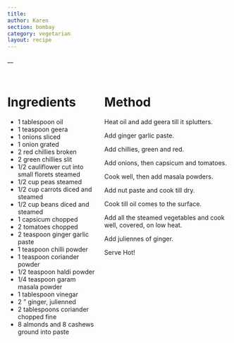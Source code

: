 ```yaml
---
title:
author: Karen
section: bombay
category: vegetarian
layout: recipe
---
```

__

<br>
<div class='columns'> <div class='column is-one-third p-3' markdown='1'>

# Ingredients

* 1 tablespoon oil
* 1 teaspoon geera
* 1 onions sliced
* 1 onion grated
* 2 red chillies broken
* 2 green chillies slit
* 1/2 cauliflower cut into small florets steamed
* 1/2 cup peas steamed
* 1/2 cup carrots diced and steamed
* 1/2 cup beans diced and steamed
* 1 capsicum chopped
* 2 tomatoes chopped
* 2 teaspoon ginger garlic paste
* 1 teaspoon chilli powder
* 1 teaspoon coriander powder
* 1/2 teaspoon haldi powder
* 1/4 teaspoon garam masala powder
* 1 tablespoon vinegar
* 2 ” ginger, julienned
* 2 tablespoons coriander chopped fine
* 8 almonds and 8 cashews ground into paste




</div> <div class='column is-two-thirds p-3' markdown='1'>

# Method

Heat oil and add geera till it splutters.

Add ginger garlic paste.

Add chillies, green and red.

Add onions, then capsicum and tomatoes.

Cook well, then add masala powders.

Add nut paste and cook till dry.

Cook till oil comes to the surface.

Add all the steamed vegetables and cook well, covered, on low heat.

Add juliennes of ginger.

Serve Hot!



</div> </div>
